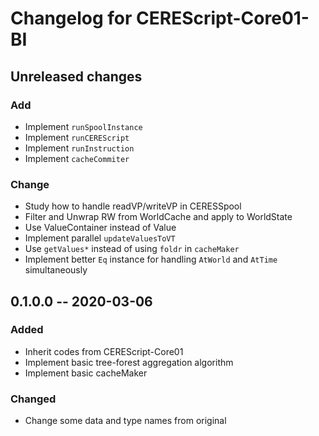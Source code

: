 Changelog for CEREScript-Core01-BI
====

## Unreleased changes

### Add
* Implement `runSpoolInstance`
* Implement `runCEREScript`
* Implement `runInstruction`
* Implement `cacheCommiter`

### Change
* Study how to handle readVP/writeVP in CERESSpool
* Filter and Unwrap RW from WorldCache and apply to WorldState
* Use ValueContainer instead of Value
* Implement parallel `updateValuesToVT`
* Use `getValues*` instead of using `foldr` in `cacheMaker`
* Implement better `Eq` instance for handling `AtWorld` and `AtTime` simultaneously


## 0.1.0.0 -- 2020-03-06

### Added
* Inherit codes from CEREScript-Core01
* Implement basic tree-forest aggregation algorithm
* Implement basic cacheMaker

### Changed
* Change some data and type names from original
